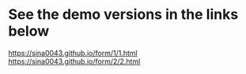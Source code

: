 # See the demo versions in the links below
https://sina0043.github.io/form/1/1.html
https://sina0043.github.io/form/2/2.html
